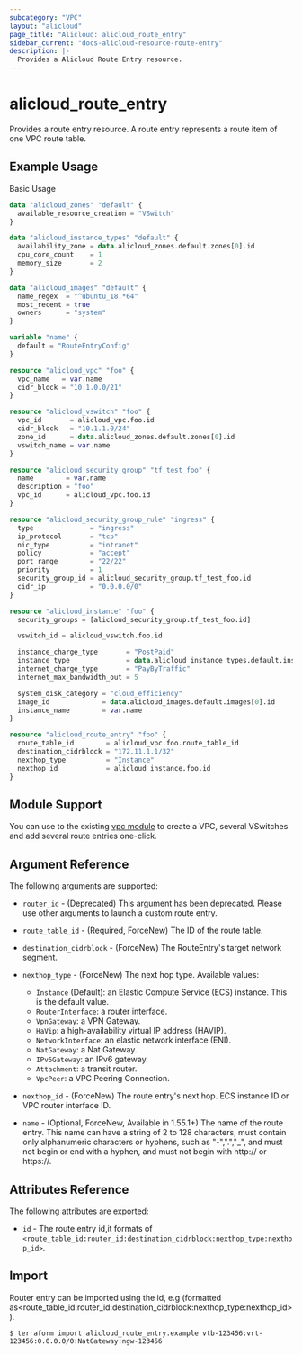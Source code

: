 ```yaml
---
subcategory: "VPC"
layout: "alicloud"
page_title: "Alicloud: alicloud_route_entry"
sidebar_current: "docs-alicloud-resource-route-entry"
description: |-
  Provides a Alicloud Route Entry resource.
---
```


# alicloud\_route\_entry

Provides a route entry resource. A route entry represents a route item of one VPC route table.

## Example Usage

Basic Usage

```terraform
data "alicloud_zones" "default" {
  available_resource_creation = "VSwitch"
}

data "alicloud_instance_types" "default" {
  availability_zone = data.alicloud_zones.default.zones[0].id
  cpu_core_count    = 1
  memory_size       = 2
}

data "alicloud_images" "default" {
  name_regex  = "^ubuntu_18.*64"
  most_recent = true
  owners      = "system"
}

variable "name" {
  default = "RouteEntryConfig"
}

resource "alicloud_vpc" "foo" {
  vpc_name   = var.name
  cidr_block = "10.1.0.0/21"
}

resource "alicloud_vswitch" "foo" {
  vpc_id       = alicloud_vpc.foo.id
  cidr_block   = "10.1.1.0/24"
  zone_id      = data.alicloud_zones.default.zones[0].id
  vswitch_name = var.name
}

resource "alicloud_security_group" "tf_test_foo" {
  name        = var.name
  description = "foo"
  vpc_id      = alicloud_vpc.foo.id
}

resource "alicloud_security_group_rule" "ingress" {
  type              = "ingress"
  ip_protocol       = "tcp"
  nic_type          = "intranet"
  policy            = "accept"
  port_range        = "22/22"
  priority          = 1
  security_group_id = alicloud_security_group.tf_test_foo.id
  cidr_ip           = "0.0.0.0/0"
}

resource "alicloud_instance" "foo" {
  security_groups = [alicloud_security_group.tf_test_foo.id]

  vswitch_id = alicloud_vswitch.foo.id

  instance_charge_type       = "PostPaid"
  instance_type              = data.alicloud_instance_types.default.instance_types[0].id
  internet_charge_type       = "PayByTraffic"
  internet_max_bandwidth_out = 5

  system_disk_category = "cloud_efficiency"
  image_id             = data.alicloud_images.default.images[0].id
  instance_name        = var.name
}

resource "alicloud_route_entry" "foo" {
  route_table_id        = alicloud_vpc.foo.route_table_id
  destination_cidrblock = "172.11.1.1/32"
  nexthop_type          = "Instance"
  nexthop_id            = alicloud_instance.foo.id
}
```

## Module Support

You can use to the existing [vpc module](https://registry.terraform.io/modules/alibaba/vpc/alicloud) 
to create a VPC, several VSwitches and add several route entries one-click.

## Argument Reference

The following arguments are supported:

* `router_id` - (Deprecated) This argument has been deprecated. Please use other arguments to launch a custom route entry.
* `route_table_id` - (Required, ForceNew) The ID of the route table.
* `destination_cidrblock` - (ForceNew) The RouteEntry's target network segment.
* `nexthop_type` - (ForceNew) The next hop type. Available values:
    - `Instance` (Default): an Elastic Compute Service (ECS) instance. This is the default value.
    - `RouterInterface`: a router interface.
    - `VpnGateway`: a VPN Gateway.
    - `HaVip`: a high-availability virtual IP address (HAVIP).
    - `NetworkInterface`: an elastic network interface (ENI).
    - `NatGateway`: a Nat Gateway.
    - `IPv6Gateway`: an IPv6 gateway.
    - `Attachment`: a transit router.
    - `VpcPeer`: a VPC Peering Connection.

* `nexthop_id` - (ForceNew) The route entry's next hop. ECS instance ID or VPC router interface ID.
* `name` - (Optional, ForceNew, Available in 1.55.1+) The name of the route entry. This name can have a string of 2 to 128 characters, must contain only alphanumeric characters or hyphens, such as "-",".","_", and must not begin or end with a hyphen, and must not begin with http:// or https://.

## Attributes Reference

The following attributes are exported:

* `id` - The route entry id,it formats of `<route_table_id:router_id:destination_cidrblock:nexthop_type:nexthop_id>`.

## Import

Router entry can be imported using the id, e.g (formatted as<route_table_id:router_id:destination_cidrblock:nexthop_type:nexthop_id>).

```
$ terraform import alicloud_route_entry.example vtb-123456:vrt-123456:0.0.0.0/0:NatGateway:ngw-123456
```

